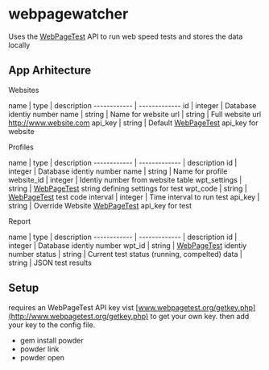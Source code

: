 # webpagewatcher
Uses the [WebPageTest](http://www.webpagetest.org) API to run web speed tests and stores the data locally


## App Arhitecture

Websites

name | type | description
------------ | -------------
id | integer | Database identiy number
name | string | Name for website
url | string | Full website url http://www.website.com
api_key | string | Default [WebPageTest](http://www.webpagetest.org) api_key for website

Profiles

name | type | description
------------ | ------------- | description
id | integer | Database identiy number
name | string | Name for profile
website_id | integer | Identiy number from website table
wpt_settings | string | [WebPageTest](http://www.webpagetest.org) string defining settings for test
wpt_code | string | [WebPageTest](http://www.webpagetest.org) test code
interval | integer | Time interval to run test
api_key | string | Override Website [WebPageTest](http://www.webpagetest.org) api_key for test

Report

name | type | description
------------ | ------------- | description
id | integer | Database identiy number
wpt_id | string | [WebPageTest](http://www.webpagetest.org) identiy number
status | string | Current test status (running, compelted)
data | string | JSON test results


## Setup

  requires an WebPageTest API key vist [www.webpagetest.org/getkey.php](http://www.webpagetest.org/getkey.php) to get your own key. then add your key to the config file.

  * gem install powder
  * powder link
  * powder open

